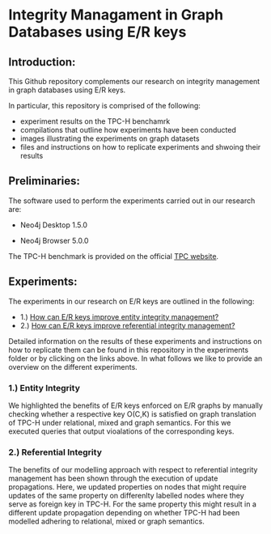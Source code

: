 # Integrity Managament in Graph Databases using E/R keys

## Introduction: 

This Github repository complements our research on integrity management in graph databases using E/R keys.

In particular, this repository is comprised of the following:

- experiment results on the TPC-H benchamrk
- compilations that outline how experiments have been conducted
- images illustrating the experiments on graph datasets
- files and instructions on how to replicate experiments and shwoing their results

## Preliminaries:

The software used to perform the experiments carried out in our research are:

- Neo4j Desktop 1.5.0

- Neo4j Browser 5.0.0


The TPC-H benchmark is provided on the official [TPC website](https://www.tpc.org/tpch/). 


## Experiments:

The experiments in our research on E/R keys are outlined in the following:

- 1.) [How can E/R keys improve entity integrity management?](https://github.com/GraphDatabaseExperiments/integrity_experiments/tree/main/entity_integrity)
- 2.) [How can E/R keys improve referential integrity management?](https://github.com/GraphDatabaseExperiments/integrity_experiments/tree/main/referential_integrity)


Detailed information on the results of these experiments and instructions on how to replicate them can be found in this repository in the experiments folder or by clicking on the links above. In what follows we like to provide an overview on the different experiments.

### 1.) Entity Integrity

We highlighted the benefits of E/R keys enforced on E/R graphs by manually checking whether a respective key O(C,K) is satisfied on graph translation of TPC-H under relational, mixed and graph semantics. For this we executed queries that output vioalations of the corresponding keys.

### 2.) Referential Integrity

The benefits of our modelling approach with respect to referential integrity management has been shown through the execution of update propagations. Here, we updated properties on nodes that might require updates of the same property on differenlty labelled nodes where they serve as foreign key in TPC-H. For the same property this might result in a different update propagation depending on whether TPC-H had been modelled adhering to relational, mixed or graph semantics.


